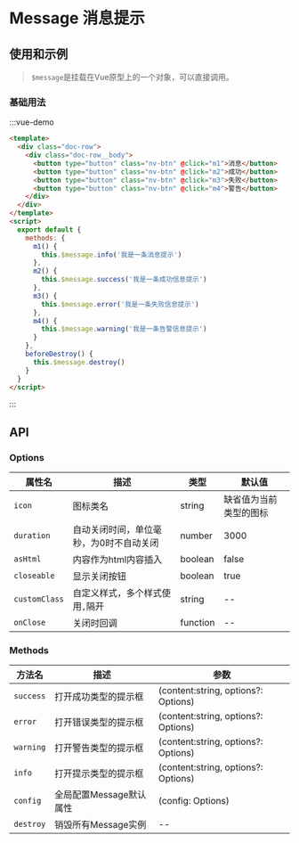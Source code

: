 # Message 消息提示

## 使用和示例

> `$message`是挂载在Vue原型上的一个对象，可以直接调用。


### 基础用法
:::vue-demo
```html
<template>
  <div class="doc-row">
    <div class="doc-row__body">
      <button type="button" class="nv-btn" @click="m1">消息</button>
      <button type="button" class="nv-btn" @click="m2">成功</button>
      <button type="button" class="nv-btn" @click="m3">失败</button>
      <button type="button" class="nv-btn" @click="m4">警告</button>
    </div>  
  </div>
</template>  
<script>
  export default {
    methods: {
      m1() {
        this.$message.info('我是一条消息提示')
      },
      m2() {
        this.$message.success('我是一条成功信息提示')
      },
      m3() {
        this.$message.error('我是一条失败信息提示')
      },
      m4() {
        this.$message.warning('我是一条告警信息提示')
      }
    },
    beforeDestroy() {
      this.$message.destroy()
    }
  }
</script>  
```
:::

## API

### Options

| 属性名  |  描述  | 类型 | 默认值 |
|---|---|---|---|
| `icon` | 图标类名 | string |  缺省值为当前类型的图标 |
| `duration` | 自动关闭时间，单位毫秒，为0时不自动关闭 | number | 3000 |
| `asHtml` | 内容作为html内容插入 | boolean | false |
| `closeable`|  显示关闭按钮 | boolean | true |
| `customClass`|  自定义样式，多个样式使用`,`隔开 | string | -- |
| `onClose`|  关闭时回调 | function | -- |


### Methods

| 方法名  |  描述  | 参数 |
|---|---|---|
| `success` | 打开成功类型的提示框 | (content:string, options?: Options) |
| `error` | 打开错误类型的提示框 | (content:string, options?: Options) |
| `warning` | 打开警告类型的提示框 | (content:string, options?: Options) |
| `info` | 打开提示类型的提示框 | (content:string, options?: Options) |
| `config` | 全局配置Message默认属性 | (config: Options) |
| `destroy` | 销毁所有Message实例 | -- | 

